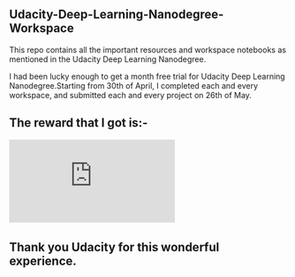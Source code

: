 ## Udacity-Deep-Learning-Nanodegree-Workspace

This repo contains all the important resources and workspace notebooks as mentioned in the Udacity Deep Learning Nanodegree.

I had been lucky enough to get a month free trial for Udacity Deep Learning Nanodegree.Starting from 30th of April, I completed each and every workspace, and submitted each and every project on 26th of May.

## The reward that I got is:-
![Udacity Deep Learning Certificate](https://github.com/blackeye735/Udacity-Deep-Learning-Nanodegree-Workspace/blob/master/udacity_certificate.pdf)


## Thank you Udacity for this wonderful experience.
